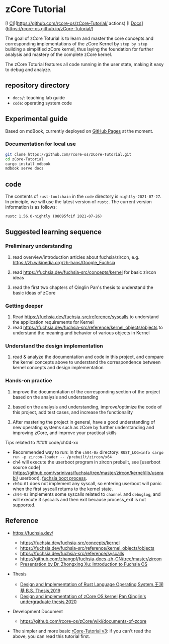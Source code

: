 # zCore Tutorial

[! [CI](https://github.com/rcore-os/zCore-Tutorial/workflows/CI/badge.svg?branch=master)](https://github.com/rcore-os/zCore-Tutorial/ actions)
[! [Docs](https://img.shields.io/badge/docs-alpha-blue)](https://rcore-os.github.io/zCore-Tutorial/)

The goal of zCore Toturial is to learn and master the core concepts and corresponding implementations of the zCore Kernel by `step by step` building a simplified zCore kernel, thus laying the foundation for further analysis and mastery of the complete zCore kernel.

The zCore Toturial features all code running in the user state, making it easy to debug and analyze.

## repository directory

* `docs/`: teaching lab guide
* `code`: operating system code

## Experimental guide

Based on mdBook, currently deployed on [GitHub Pages](https://rcore-os.github.io/zCore-Tutorial/) at the moment.

### Documentation for local use

```bash
git clone https://github.com/rcore-os/zCore-Tutorial.git
cd zCore-Tutorial
cargo install mdbook
mdbook serve docs
```

## code
The contents of `rust-toolchain` in the `code` directory is `nightly-2021-07-27`. In principle, we will use the latest version of `rustc`. The current version information is as follows:
```
rustc 1.56.0-nightly (08095fc1f 2021-07-26)
```

## Suggested learning sequence

### Preliminary understanding

1. read overview/introduction articles about fuchsia/zircon, e.g. https://zh.wikipedia.org/zh-hans/Google_Fuchsia

2. read https://fuchsia.dev/fuchsia-src/concepts/kernel for basic zircon ideas

3. read the first two chapters of Qinglin Pan's thesis to understand the basic ideas of zCore

### Getting deeper
1. Read https://fuchsia.dev/fuchsia-src/reference/syscalls to understand the application requirements for Kernel
2. read https://fuchsia.dev/fuchsia-src/reference/kernel_objects/objects to understand the meaning and behavior of various objects in Kernel

### Understand the design implementation

1. read & analyze the documentation and code in this project, and compare the kernel concepts above to understand the correspondence between kernel concepts and design implementation

### Hands-on practice

1. improve the documentation of the corresponding section of the project based on the analysis and understanding

2. based on the analysis and understanding, improve/optimize the code of this project, add test cases, and increase the functionality

3. After mastering the project in general, have a good understanding of new operating systems such as zCore by further understanding and improving zCore, and improve your practical skills

   

Tips related to #### code/ch04-xx
  - Recommended way to run: In the `ch04-0x` directory: `RUST_LOG=info cargo run -p zircon-loader -- /prebuilt/zircon/x64`
  - ch4 will execute the userboot program in zircon prebuilt, see [userboot source code](https://github.com/vsrinivas/fuchsia/tree/master/zircon/kernel/lib/userabi/ userboot), [fuchsia boot process](https://fuchsia.dev/fuchsia-src/concepts/booting/userboot?hl=en).
  - `ch04-01` does not implement any syscall, so entering userboot will panic when the first syscall returns to the kernel state. 
  - `ch04-03` implements some syscalls related to `channel` and `debuglog`, and will execute 3 syscalls and then exit because process_exit is not supported.



## Reference

- https://fuchsia.dev/
  - https://fuchsia.dev/fuchsia-src/concepts/kernel
  - https://fuchsia.dev/fuchsia-src/reference/kernel_objects/objects
  - https://fuchsia.dev/fuchsia-src/reference/syscalls
  - https://github.com/zhangpf/fuchsia-docs-zh-CN/tree/master/zircon
  - [Presentation by Dr. Zhongxing Xu: Introduction to Fuchsia OS](https://xuzhongxing.github.io/201806fuchsia.pdf)
  
- Thesis
  - [Design and Implementation of Rust Language Operating System,王润基 B.S. Thesis,2019](https://github.com/rcore-os/zCore/wiki/files/wrj-thesis.pdf) 
  - [Design and implementation of zCore OS kernel,Pan Qinglin's undergraduate thesis,2020](https://github.com/rcore-os/zCore/wiki/files/pql-thesis.pdf)
  
- Development Document
  - https://github.com/rcore-os/zCore/wiki/documents-of-zcore

- The simpler and more basic [rCore-Tutorial v3](https://rcore-os.github.io/rCore-Tutorial-Book-v3/): if you can't read the above, you can read this tutorial first.
